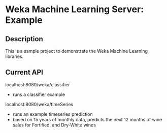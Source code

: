 # Weka Machine Learning Server: Example

## Description
This is a sample project to demonstrate the Weka Machine Learning libraries. 

## Current API
localhost:8080/weka/classifier
- runs a classifier example

localhost:8080/weka/timeSeries
- runs an example timeseries prediction 
- based on 15 years of monthly data, predicts the next 12 months of wine sales for Fortified, and Dry-White wines
